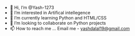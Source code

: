 - 👋 Hi, I’m @Yash-1273
- 👀 I’m interested in Artifical intellegence
- 🌱 I’m currently learning Python and HTML/CSS
- 💞️ I’m looking to collaborate on Python projects
- 📫 How to reach me ...
  Email me - yashdalal19@gmail.com
<!---
Yash-1273/Yash-1273 is a ✨ special ✨ repository because its `README.md` (this file) appears on your GitHub profile.
You can click the Preview link to take a look at your changes.
--->
